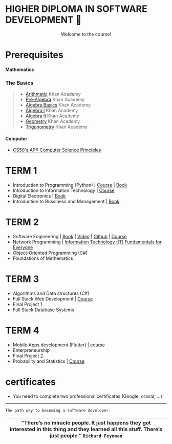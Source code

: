 # HIGHER DIPLOMA IN SOFTWARE DEVELOPMENT 🚀 
<p align="center">
Welcome to the course!
</p>

# Prerequisites
#### Mathematics
### The Basics
> - [Arithmetic](https://www.khanacademy.org/math/arithmetic) Khan Academy
> - [Pre-Algebra](https://www.khanacademy.org/math/pre-algebra) Khan Academy
> - [Algebra Basics](https://www.khanacademy.org/math/algebra-basics) Khan Academy
> - [Algebra I](https://www.khanacademy.org/math/algebra) Khan Academy
> - [Algebra II](https://www.khanacademy.org/math/algebra2) Khan Academy
> - [Geometry](https://www.khanacademy.org/math/geometry) Khan Academy
> - [Trigonometry](https://www.khanacademy.org/math/trigonometry) Khan Academy
#### Computer 
- [CS50's AP® Computer Science Principles](https://www.edx.org/xseries/harvardx-cs50-ap-computer-science-principles)
# TERM 1
- Introduction to Programming (Python) | [Course](https://www.py4e.com/lessons) | [Book](https://drive.google.com/file/d/1WR4YG834AR2dA8bb7N_25XY0pQ8wGTYs/view?usp=sharing)
- Introduction to Information Technology | [Course](https://www.coursera.org/professional-certificates/google-it-support)
- Digital Electronics | [Book](https://drive.google.com/drive/folders/16_JpoWhdDUxP-zYogi7q65K13fY05G0P?usp=sharing)
- Introduction to Bussiness and Management | [Book](https://drive.google.com/file/d/122CZ9Nj5hJhkHZ0vNN-jsWHr1CxNQ3n5/view?usp=sharing)
# TERM 2
- Software Engineering | [Book](https://drive.google.com/file/d/1qmLHp4NM2K0sK4VKoKkiARfZFoQxkD1O/view?usp=sharing) | [Video](https://www.youtube.com/playlist?list=PL_pbwdIyffslgxMVyXhnHiSn_EWTvx1G-) | [Github](https://github.com/FurkanGozukara/Software-Engineering-CSE307-2020) | [Course](https://www.coursera.org/specializations/software-engineering)
- Network Programming | [Information Technology (IT) Fundamentals for Everyone](https://www.coursera.org/programs/online-learning-from-your-dol-finger-lakes-rfjcv/browse?authProvider=nyslabor&collectionId=&productId=YhL7FHJKEeyKEA6Za5DszQ&productType=s12n&query=Network+Programming&showMiniModal=true&source=search)
- Object-Oriented Programming (C#) 
- Foundations of Mathematics
# TERM 3
- Algorithms and Data structures (C#)
- Full Stack Web Development | [Course](https://www.udemy.com/course/the-web-developer-bootcamp/)
- Final Project 1
- Full Stack Database Systems
# TERM 4
- Mobile Apps development (Flutter) | [course](https://www.udemy.com/course/learn-flutter-dart-to-build-ios-android-apps/)
- Enterpreneurship
- Final Project 2
- Probability and Statistics | [Course](https://www.udemy.com/course/the-data-science-course-complete-data-science-bootcamp/)

# certificates 
- You need to complete two professional certificates (Google, oracal, ...)

-----

    The path way to becoming a software developer.
    

| **"There’s no miracle people. It just happens they got interested in this thing and they learned all this stuff. There’s just people.”** `Richard Feynman` |
|:------------:|

